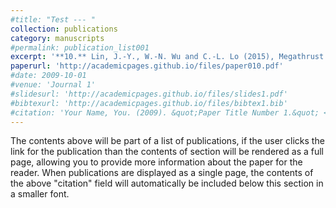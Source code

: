 ```yaml
---
#title: "Test --- "
collection: publications
category: manuscripts
#permalink: publication_list001
excerpt: '**10.** Lin, J.-Y., W.-N. Wu and C.-L. Lo (2015), Megathrust earthquake potential of the Manila subduction systems revealed by the radial component of seismic moment tensor Mrr, ***Terrestrial Atmosphere Oceanic Sciences***, 26, 619-630, doi:10.3319/TAO.2013.04.29.01(TC).'
paperurl: 'http://academicpages.github.io/files/paper010.pdf'
#date: 2009-10-01
#venue: 'Journal 1'
#slidesurl: 'http://academicpages.github.io/files/slides1.pdf'
#bibtexurl: 'http://academicpages.github.io/files/bibtex1.bib'
#citation: 'Your Name, You. (2009). &quot;Paper Title Number 1.&quot; <i>Journal 1</i>. 1(1).'
---
```

The contents above will be part of a list of publications, if the user clicks the link for the publication than the contents of section will be rendered as a full page, allowing you to provide more information about the paper for the reader. When publications are displayed as a single page, the contents of the above "citation" field will automatically be included below this section in a smaller font.
